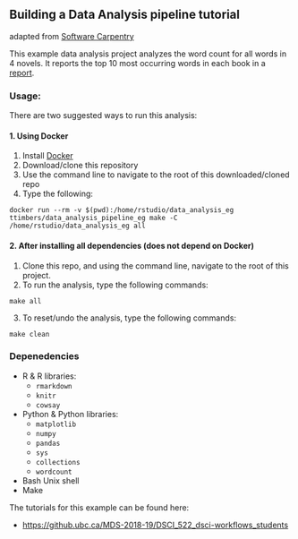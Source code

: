## Building a Data Analysis pipeline tutorial
adapted from [Software Carpentry](http://software-carpentry.org/)

This example data analysis project analyzes the word count for all words in 4
novels. It reports the top 10 most occurring words in each book in a [report](doc/count_report.Rmd).

### Usage:

There are two suggested ways to run this analysis:

#### 1. Using Docker

1. Install [Docker](https://www.docker.com/get-started)
2. Download/clone this repository
3. Use the command line to navigate to the root of this downloaded/cloned repo
4. Type the following:

```
docker run --rm -v $(pwd):/home/rstudio/data_analysis_eg ttimbers/data_analysis_pipeline_eg make -C /home/rstudio/data_analysis_eg all
```

#### 2. After installing all dependencies (does not depend on Docker)

1. Clone this repo, and using the command line, navigate to the root of this project.
2. To run the analysis, type the following commands:

```
make all
```

3. To reset/undo the analysis, type the following commands:

```
make clean
```

### Depenedencies
- R & R libraries:
    - `rmarkdown`
    - `knitr`
    - `cowsay`
- Python & Python libraries:
    - `matplotlib`
    - `numpy`
    - `pandas`
    - `sys`
    - `collections`
    - `wordcount`
- Bash Unix shell
- Make

The tutorials for this example can be found here:
- https://github.ubc.ca/MDS-2018-19/DSCI_522_dsci-workflows_students
